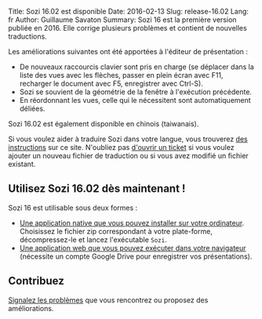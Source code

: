 Title: Sozi 16.02 est disponible
Date: 2016-02-13
Slug: release-16.02
Lang: fr
Author: Guillaume Savaton
Summary:
    Sozi 16 est la première version publiée en 2016.
    Elle corrige plusieurs problèmes et contient de nouvelles traductions.

Les améliorations suivantes ont été apportées à l'éditeur de présentation&nbsp;:

* De nouveaux raccourcis clavier sont pris en charge (se déplacer dans la liste des vues avec les flèches,
  passer en plein écran avec F11, recharger le document avec F5, enregistrer avec Ctrl-S).
* Sozi se souvient de la géométrie de la fenêtre à l'exécution précédente.
* En réordonnant les vues, celle qui le nécessitent sont automatiquement déliées.

Sozi 16.02 est également disponible en chinois (taiwanais).

Si vous voulez aider à traduire Sozi dans votre langue, vous trouverez [des instructions](|filename|/pages/fr/translate-editor.md) sur ce site.
N'oubliez pas [d'ouvrir un ticket](https://github.com/senshu/Sozi/issues) si vous voulez ajouter
un nouveau fichier de traduction ou si vous avez modifié un fichier existant.


Utilisez Sozi 16.02 dès maintenant&nbsp;!
-----------------------------------------

Sozi 16 est utilisable sous deux formes&nbsp;:

* [Une application native que vous pouvez installer sur votre ordinateur](https://github.com/senshu/Sozi/releases/tag/16.02-fix344).
  Choisissez le fichier zip correspondant à votre plate-forme, décompressez-le et lancez l'exécutable `Sozi`.
* [Une application web que vous pouvez exécuter dans votre navigateur](/demo)
  (nécessite un compte Google Drive pour enregistrer vos présentations).

Contribuez
----------

[Signalez les problèmes](https://github.com/senshu/Sozi/issues) que vous rencontrez
ou proposez des améliorations.
